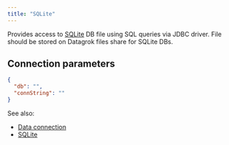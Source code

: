 ```yaml
---
title: "SQLite"
---
```


Provides access to [SQLite](https://www.sqlite.org/index.html) DB file using SQL
queries via JDBC driver. File should be stored on Datagrok files share for
SQLite DBs.

## Connection parameters

```json
{
  "db": "",
  "connString": ""
}
```

See also:

* [Data connection](../access.md#data-connection)
* [SQLite](https://www.sqlite.org/index.html)
